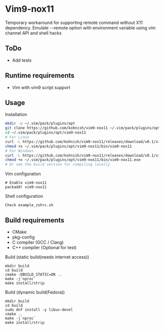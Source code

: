 Vim9-nox11
=========

Temporary workaround for supporting remote command without X11 dependency.
Emulate --remote option with environment variable using vim channel API and shell hacks

ToDo
----
 - Add tests

Runtime requirements
--------------------
 - Vim with vim9 script support

Usage
-----
Installation
```sh
mkdir -p ~/.vim/pack/plugins/opt
git clone https://github.com/kohnish/vim9-nox11 ~/.vim/pack/plugins/opt/vim9-nox11
cd ~/.vim/pack/plugins/opt/vim9-nox11
# For Linux 
curl -L https://github.com/kohnish/vim9-nox11/releases/download/v0.1/vim9-nox11-linux-x86-64 -o ~/.vim/pack/plugins/opt/vim9-nox11/bin/vim9-nox11 ~/.vim/pack/plugins/opt/vim9-nox11/bin/vim9-nox11
chmod +x ~/.vim/pack/plugins/opt/vim9-nox11/bin/vim9-nox11
# For Windows
curl -L https://github.com/kohnish/vim9-nox11/releases/download/v0.1/vim9-nox11-win-x86-64 -o ~/.vim/pack/plugins/opt/vim9-nox11/bin/vim9-nox11.exe
chmod +x ~/.vim/pack/plugins/opt/vim9-nox11/bin/vim9-nox11.exe
# Or see the build section for compiling locally
```

Vim configuration
```vim
# Enable vim9-nox11
packadd! vim9-nox11
```
Shell configuration
```
Check example_zshrc.sh
```

Build requirements
------------------
 - CMake
 - pkg-config
 - C compiler (GCC / Clang)
 - C++ compiler (Optional for test)  
  

Build (static build(needs internet access))
```shell
mkdir build
cd build
cmake -DBUILD_STATIC=ON ..
make -j`nproc`
make install/strip
```

Build (dynamic build(Fedora))
```shell
mkdir build
cd build
sudo dnf install -y libuv-devel
cmake ..
make -j`nproc`
make install/strip
```

